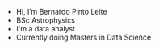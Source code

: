 - Hi, I’m Bernardo Pinto Leite
- BSc Astrophysics
- I'm a data analyst
- Currently doing Masters in Data Science
  
<!---
bernardotuga/bernardotuga is a ✨ special ✨ repository because its `README.md` (this file) appears on your GitHub profile.
You can click the Preview link to take a look at your changes.
--->
